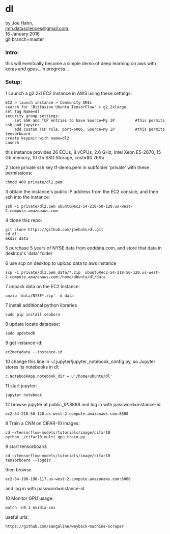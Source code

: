 # dl

by Joe Hahn,<br />
jmh.datasciences@gmail.com,<br />
16 January 2018<br />
git branch=master


### Intro:

this will eventually become a simple demo of deep learning on aws with keras and 
gpus...in progress...


### Setup:


1 Launch a g2.2xl EC2 instance in AWS using these settings:

    EC2 > launch instance > Community AMIs
    search for 'Bitfusion Ubuntu TensorFlow' > g2.2xlarge
    set tag Name=dl
    security group settings:
        set SSH and TCP entries to have Source=My IP         #this permits ssh and jupyter
        add custom TCP rule, port=6006, Source=My IP         #this permits tensorboard
    create keypair with name=dl2
    Launch

this instance provides 26 ECUs, 8 vCPUs, 2.6 GHz, Intel Xeon E5-2670, 15 Gb memory, 
10 Gb SSD Storage, cost=$0.76/hr

2 store private ssh key tf-demo.pem in subfolder 'private' with these permissions:

    chmod 400 private/dl2.pem

3 obtain the instance's public IP address from the EC2 console, and then ssh into the instance:

    ssh -i private/dl2.pem ubuntu@ec2-54-218-50-120.us-west-2.compute.amazonaws.com

4 clone this repo:

    git clone https://github.com/joehahn/dl.git
    cd dl
    mkdir data

5 purchase 5 years of NYSE data from eoddata.com, and store that data in desktop's 'data' folder

6 use scp on desktop to upload data to aws instance

    scp -i private/dl2.pem data/*.zip  ubuntu@ec2-54-218-50-120.us-west-2.compute.amazonaws.com:/home/ubuntu/dl/data

7 unpack data on the EC2 instance:

    unzip 'data/NYSE*.zip' -d data
    
7 install additional python libraries

    sudo pip install seaborn

8 update locate database:

    sudo updatedb

9 get instance-id:

    ec2metadata --instance-id

10 change this line in ~/.jupyter/jupyter_notebook_config.py, so Jupyter stores its notebooks in dl:

    c.NotebookApp.notebook_dir = u'/home/ubuntu/dl'

11 start jupyter:

    jupyter notebook

12 browse jupyter at public_IP:8888 and log in with password=instance-id

    ec2-54-218-50-120.us-west-2.compute.amazonaws.com:8888





8 Train a CNN on CIFAR-10 images:

    cd ~/tensorflow-models/tutorials/image/cifar10
    python ./cifar10_multi_gpu_train.py

9 start tensorboard:

    cd ~/tensorflow-models/tutorials/image/cifar10
    tensorboard --logdir .

then browse

    ec2-54-190-198-117.us-west-2.compute.amazonaws.com:6006

and log in with password=instance-id

10 Monitor GPU usage:

    watch -n0.1 nvidia-smi



useful urls:

    https://github.com/sangaline/wayback-machine-scraper

